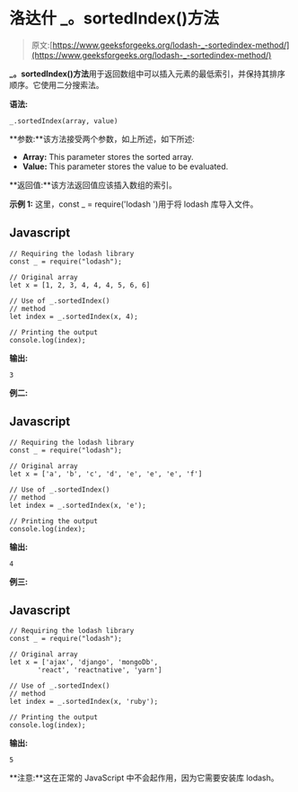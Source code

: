 # 洛达什 _。sortedIndex()方法

> 原文:[https://www.geeksforgeeks.org/lodash-_-sortedindex-method/](https://www.geeksforgeeks.org/lodash-_-sortedindex-method/)

**_。sortedIndex()方法**用于返回数组中可以插入元素的最低索引，并保持其排序顺序。它使用二分搜索法。

**语法:**

```
_.sortedIndex(array, value)

```

**参数:**该方法接受两个参数，如上所述，如下所述:

*   **Array:** This parameter stores the sorted array.
*   **Value:** This parameter stores the value to be evaluated.

**返回值:**该方法返回值应该插入数组的索引。

**示例 1:** 这里，const _ = require('lodash ')用于将 lodash 库导入文件。

## Javascript

```
// Requiring the lodash library 
const _ = require("lodash"); 

// Original array 
let x = [1, 2, 3, 4, 4, 4, 5, 6, 6]  

// Use of _.sortedIndex() 
// method 
let index = _.sortedIndex(x, 4);

// Printing the output 
console.log(index);
```

**输出:**

```
3

```

**例二:**

## Javascript

```
// Requiring the lodash library 
const _ = require("lodash"); 

// Original array 
let x = ['a', 'b', 'c', 'd', 'e', 'e', 'e', 'f']  

// Use of _.sortedIndex() 
// method 
let index = _.sortedIndex(x, 'e');

// Printing the output 
console.log(index);
```

**输出:**

```
4

```

**例三:**

## Javascript

```
// Requiring the lodash library 
const _ = require("lodash"); 

// Original array 
let x = ['ajax', 'django', 'mongoDb',  
       'react', 'reactnative', 'yarn']  

// Use of _.sortedIndex() 
// method 
let index = _.sortedIndex(x, 'ruby');

// Printing the output 
console.log(index);
```

**输出:**

```
5

```

**注意:**这在正常的 JavaScript 中不会起作用，因为它需要安装库 lodash。